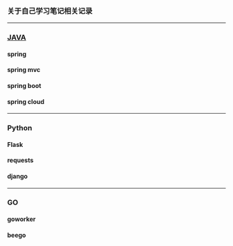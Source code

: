### 关于自己学习笔记相关记录

---
### [JAVA](./java)
 
#### spring 

#### spring mvc

#### spring boot

#### spring cloud

---

### Python

#### Flask

#### requests

#### django

---

### GO 

#### goworker

#### beego

